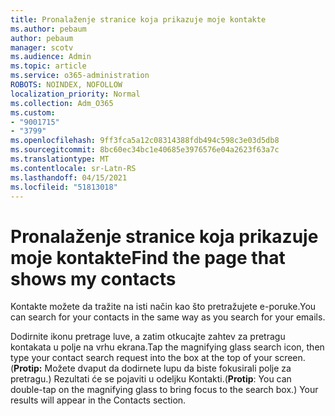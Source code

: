 ```yaml
---
title: Pronalaženje stranice koja prikazuje moje kontakte
ms.author: pebaum
author: pebaum
manager: scotv
ms.audience: Admin
ms.topic: article
ms.service: o365-administration
ROBOTS: NOINDEX, NOFOLLOW
localization_priority: Normal
ms.collection: Adm_O365
ms.custom:
- "9001715"
- "3799"
ms.openlocfilehash: 9ff3fca5a12c08314388fdb494c598c3e03d5db8
ms.sourcegitcommit: 8bc60ec34bc1e40685e3976576e04a2623f63a7c
ms.translationtype: MT
ms.contentlocale: sr-Latn-RS
ms.lasthandoff: 04/15/2021
ms.locfileid: "51813018"
---
```

# <a name="find-the-page-that-shows-my-contacts"></a><span data-ttu-id="73f1c-102">Pronalaženje stranice koja prikazuje moje kontakte</span><span class="sxs-lookup"><span data-stu-id="73f1c-102">Find the page that shows my contacts</span></span>

<span data-ttu-id="73f1c-103">Kontakte možete da tražite na isti način kao što pretražujete e-poruke.</span><span class="sxs-lookup"><span data-stu-id="73f1c-103">You can search for your contacts in the same way as you search for your emails.</span></span>
 
<span data-ttu-id="73f1c-104">Dodirnite ikonu pretrage luve, a zatim otkucajte zahtev za pretragu kontakata u polje na vrhu ekrana.</span><span class="sxs-lookup"><span data-stu-id="73f1c-104">Tap the magnifying glass search icon, then type your contact search request into the box at the top of your screen.</span></span> <span data-ttu-id="73f1c-105">(**Protip:** Možete dvaput da dodirnete lupu da biste fokusirali polje za pretragu.) Rezultati će se pojaviti u odeljku Kontakti.</span><span class="sxs-lookup"><span data-stu-id="73f1c-105">(**Protip**: You can double-tap on the magnifying glass to bring focus to the search box.) Your results will appear in the Contacts section.</span></span>
